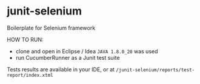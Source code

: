 # junit-selenium
Boilerplate for Selenium framework

HOW TO RUN:
 - clone and open in Eclipse / Idea `JAVA 1.8.0_20` was used
 - run CucumberRunner as a Junit test suite

 Tests results are available in your IDE, or at `/junit-selenium/reports/test-report/index.xtml`
